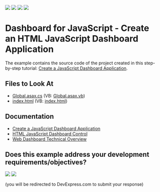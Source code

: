 <!-- default badges list -->
![](https://img.shields.io/endpoint?url=https://codecentral.devexpress.com/api/v1/VersionRange/128579422/21.2.1%2B)
[![](https://img.shields.io/badge/Open_in_DevExpress_Support_Center-FF7200?style=flat-square&logo=DevExpress&logoColor=white)](https://supportcenter.devexpress.com/ticket/details/T540056)
[![](https://img.shields.io/badge/📖_How_to_use_DevExpress_Examples-e9f6fc?style=flat-square)](https://docs.devexpress.com/GeneralInformation/403183)
[![](https://img.shields.io/badge/💬_Leave_Feedback-feecdd?style=flat-square)](#does-this-example-address-your-development-requirementsobjectives)
<!-- default badges end -->
# Dashboard for JavaScript - Create an HTML JavaScript Dashboard Application

The example contains the source code of the project created in this step-by-step tutorial: [Create a JavaScript Dashboard Application](https://docs.devexpress.com/Dashboard/119109/get-started/build-web-dashboard-applications/create-an-html-javascript-dashboard-application).

<!-- default file list -->
## Files to Look At

* [Global.asax.cs](./CS/HtmlJavaScriptApp/Global.asax.cs) (VB: [Global.asax.vb](./VB/HtmlJavaScriptApp/Global.asax.vb))
* [index.html](./CS/HtmlJavaScriptApp/index.html) (VB: [index.html](./VB/HtmlJavaScriptApp/index.html))
<!-- default file list end -->

## Documentation

- [Create a JavaScript Dashboard Application](https://docs.devexpress.com/Dashboard/119109/get-started/build-web-dashboard-applications/create-an-html-javascript-dashboard-application)
- [HTML JavaScript Dashboard Control](https://docs.devexpress.com/Dashboard/119108/Building-the-Designer-and-Viewer-Applications/Web-Dashboard/HTML5-JavaScript-Web-Dashboard-Control/HTML5-JavaScript-Dashboard-Control)
- [Web Dashboard Technical Overview](https://docs.devexpress.com/Dashboard/119283/Building-the-Designer-and-Viewer-Applications/Web-Dashboard/Web-Dashboard-Technical-Overview)
<!-- feedback -->
## Does this example address your development requirements/objectives?

[<img src="https://www.devexpress.com/support/examples/i/yes-button.svg"/>](https://www.devexpress.com/support/examples/survey.xml?utm_source=github&utm_campaign=web-dashboard-html-js-mvc-application&~~~was_helpful=yes) [<img src="https://www.devexpress.com/support/examples/i/no-button.svg"/>](https://www.devexpress.com/support/examples/survey.xml?utm_source=github&utm_campaign=web-dashboard-html-js-mvc-application&~~~was_helpful=no)

(you will be redirected to DevExpress.com to submit your response)
<!-- feedback end -->
